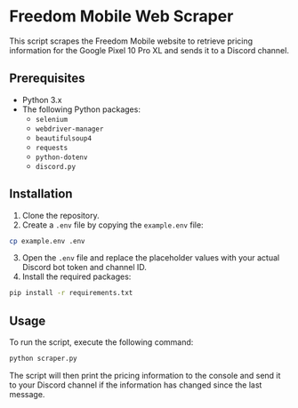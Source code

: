 # Freedom Mobile Web Scraper

This script scrapes the Freedom Mobile website to retrieve pricing information for the Google Pixel 10 Pro XL and sends it to a Discord channel.

## Prerequisites

- Python 3.x
- The following Python packages:
    - `selenium`
    - `webdriver-manager`
    - `beautifulsoup4`
    - `requests`
    - `python-dotenv`
    - `discord.py`

## Installation

1. Clone the repository.
2. Create a `.env` file by copying the `example.env` file:

```bash
cp example.env .env
```

3. Open the `.env` file and replace the placeholder values with your actual Discord bot token and channel ID.
4. Install the required packages:

```bash
pip install -r requirements.txt
```

## Usage

To run the script, execute the following command:

```bash
python scraper.py
```

The script will then print the pricing information to the console and send it to your Discord channel if the information has changed since the last message.
